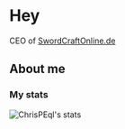 # Hey

CEO of [SwordCraftOnline.de]

## About me

### My stats


<img aligin="left" alt="ChrisPEql's stats" src="https://github-readme-stats.vercel.app/api?username=ChrisPEql&show_icons=true&theme=dark">

[SwordCraftOnline.de]: https://swordcraftonline.de
